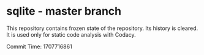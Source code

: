 # sqlite - master branch

This repository contains frozen state of the repository.
Its history is cleared. It is used only for static code
analysis with Codacy.

Commit Time: 1707716861